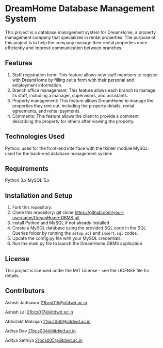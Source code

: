 # DreamHome Database Management System

This project is a database management system for DreamHome, a property management company that specializes in rental properties. The purpose of this project is to help the company manage their rental properties more efficiently and improve communication between branches.

## Features

1. Staff registration form: This feature allows new staff members to register with DreamHome by filling out a form with their personal and employment information.
2. Branch office management: This feature allows each branch to manage its staff, including a manager, supervisors, and assistants.
3. Property management: This feature allows DreamHome to manage the properties they rent out, including the property details, rental agreements, and rental payments.
4. Comments: This feature allows the client to provide a comment describing the property for others after viewing the property. 

## Technologies Used

Python: used for the front-end interface with the tkinter module
MySQL: used for the back-end database management system

## Requirements

Python 3.x
MySQL 5.x

## Installation and Setup

1. Fork this repository.
2. Clone this repository: git clone https://github.com/your-username/DreamHome-DBMS.git
3. Install Python and MySQL if not already installed.
4. Create a MySQL database using the provided SQL code in the SQL Queries folder by running the ```setup.sql``` and ```insert.sql``` codes.
5. Update the config.py file with your MySQL credentials.
6. Run the main.py file to launch the DreamHome DBMS application.

## License

This project is licensed under the MIT License - see the LICENSE file for details.

## Contributors

Ashish Jadhawar 
21bcs015@iiitdwd.ac.in

Ashish Lal 
21bcs017@iiitdwd.ac.in

Abhishikt Mahajan
21bcs060@iiitdwd.ac.in

Aditya Dev 
21bcs004@iiitdwd.ac.in

Aditya Sethiya
21bcs005@iiitdwd.ac.in
